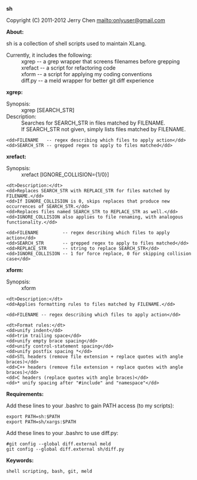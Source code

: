 **sh**

Copyright (C) 2011-2012 Jerry Chen <mailto:onlyuser@gmail.com>

**About:**

sh is a collection of shell scripts used to maintain XLang.

<dl>
    <dt>Currently, it includes the following:</dt>
    <dd>xgrep   -- a grep wrapper that screens filenames before grepping</dd>
    <dd>xrefact -- a script for refactoring code</dd>
    <dd>xform   -- a script for applying my coding conventions</dd>
    <dd>diff.py -- a meld wrapper for better git diff experience</dd>
</dl>

**xgrep:**

<dl>
    <dt>Synopsis:</dt>
    <dd>xgrep <FILENAME> [SEARCH_STR]</dd>
    <dt>Description:</dt>
    <dd>Searches for SEARCH_STR in files matched by FILENAME.</dd>
    <dd>If SEARCH_STR not given, simply lists files matched by FILENAME.</dd>

    <dd>FILENAME   -- regex describing which files to apply action</dd>
    <dd>SEARCH_STR -- grepped regex to apply to files matched</dd>
</dl>

**xrefact:**

<dl>
    <dt>Synopsis:</dt>
    <dd>xrefact <FILENAME> <SEARCH_STR> <REPLACE_STR> [IGNORE_COLLISION={1/0}]</dd>

    <dt>Description:</dt>
    <dd>Replaces SEARCH_STR with REPLACE_STR for files matched by FILENAME.</dd>
    <dd>If IGNORE_COLLISION is 0, skips replaces that produce new occurrences of SEARCH_STR.</dd>
    <dd>Replaces files named SEARCH_STR to REPLACE_STR as well.</dd>
    <dd>IGNORE_COLLISION also applies to file renaming, with analogous functionality.</dd>

    <dd>FILENAME         -- regex describing which files to apply action</dd>
    <dd>SEARCH_STR       -- grepped regex to apply to files matched</dd>
    <dd>REPLACE_STR      -- string to replace SEARCH_STR</dd>
    <dd>IGNORE_COLLISION -- 1 for force replace, 0 for skipping collision case</dd>
</dl>

**xform:**

<dl>
    <dt>Synopsis:</dt>
    <dd>xform <FILENAME></dd>

    <dt>Description:</dt>
    <dd>Applies formatting rules to files matched by FILENAME.</dd>

    <dd>FILENAME -- regex describing which files to apply action</dd>

    <dt>Format rules:</dt>
    <dd>unify indent</dd>
    <dd>trim trailing space</dd>
    <dd>unify empty brace spacing</dd>
    <dd>unify control-statement spacing</dd>
    <dd>unify postfix spacing *</dd>
    <dd>STL headers (remove file extension + replace quotes with angle braces)</dd>
    <dd>C++ headers (remove file extension + replace quotes with angle braces)</dd>
    <dd>C headers (replace quotes with angle braces)</dd>
    <dd>* unify spacing after "#include" and "namespace"</dd>
</dl>

**Requirements:**

Add these lines to your .bashrc to gain PATH access (to my scripts):

    export PATH=sh:$PATH
    export PATH=sh/xargs:$PATH

Add these lines to your .bashrc to use diff.py:

    #git config --global diff.external meld
    git config --global diff.external sh/diff.py

**Keywords:**

    shell scripting, bash, git, meld
